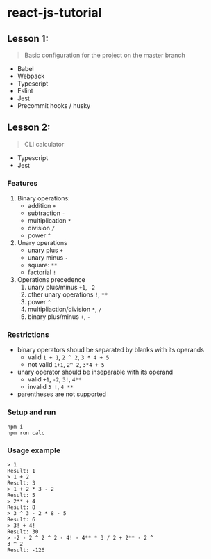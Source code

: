 # react-js-tutorial

## Lesson 1:
 > Basic configuration for the project on the master branch
* Babel
* Webpack
* Typescript
* Eslint
* Jest
* Precommit hooks / husky

## Lesson 2:
 > CLI calculator
 * Typescript
 * Jest

### Features
1. Binary operations: 
    * addition `+`
    * subtraction `-`
    * multiplication `*`
    * division `/`
    * power `^`
1. Unary operations
    * unary plus `+`
    * unary minus `-`
    * square: `**`
    * factorial `!`
1. Operations precedence
    1. unary plus/minus `+1`, `-2`
    1. other unary operations `!`, `**`
    1. power `^`
    1. multipliaction/division `*`, `/` 
    1. binary plus/minus `+`, `-` 

### Restrictions
  * binary operators shoud be separated by blanks with its operands
    * valid `1 + 1`,  `2 ^ 2`, `3 * 4 + 5`
    * not valid `1+1`,  `2^ 2`, `3*4 + 5`
  * unary operator should be inseparable with its operand
    * valid `+1`, `-2`, `3!`, `4**  `
    * invalid `3 !`, `4 **`
  * parentheses are not supported

### Setup and run
```console
npm i
npm run calc
```

### Usage example
```console
> 1
Result: 1
> 1 + 2
Result: 3
> 1 + 2 * 3 - 2
Result: 5
> 2** + 4
Result: 8
> 3 ^ 3 - 2 * 8 - 5
Result: 6
> 3! + 4!
Result: 30
> -2 - 2 ^ 2 ^ 2 - 4! - 4** * 3 / 2 + 2** - 2 ^ 
3 ^ 2
Result: -126
```